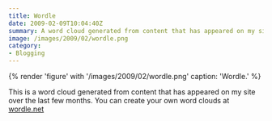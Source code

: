 ```yaml
---
title: Wordle
date: 2009-02-09T10:04:40Z
summary: A word cloud generated from content that has appeared on my site over the last few months.
image: /images/2009/02/wordle.png
category:
- Blogging
---
```

{% render 'figure' with '/images/2009/02/wordle.png'
  caption: 'Wordle.'
%}

This is a word cloud generated from content that has appeared on my site over the last few months. You can create your own word clouds at [wordle.net][1]

[1]: http://wordle.net
